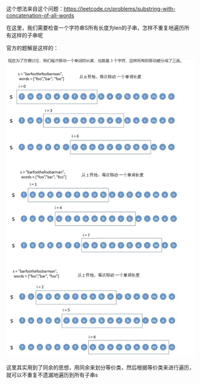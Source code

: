这个想法来自这个问题：https://leetcode.cn/problems/substring-with-concatenation-of-all-words

在这里，我们需要检查一个字符串S所有长度为len的子串，怎样不重复地遍历所有这样的子串呢

官方的题解是这样的：

![image-20250411122432036](assets/image-20250411122432036.png)

这里其实用到了同余的思想，用同余来划分等价类，然后根据等价类来进行遍历，就可以不重复不遗漏地遍历到所有子串s